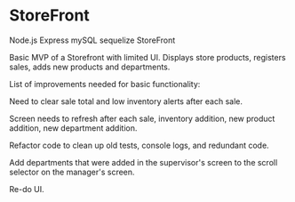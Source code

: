 # StoreFront
Node.js Express mySQL sequelize StoreFront

Basic MVP of a Storefront with limited UI.
Displays store products, registers sales, adds new products and departments.


List of improvements needed for basic functionality:

Need to clear sale total and low inventory alerts after each sale.

Screen needs to refresh after each sale, inventory addition, new product addition, new department addition.

Refactor code to clean up old tests, console logs, and redundant code.

Add departments that were added in the supervisor's screen to the scroll selector on the manager's screen.

Re-do UI.




